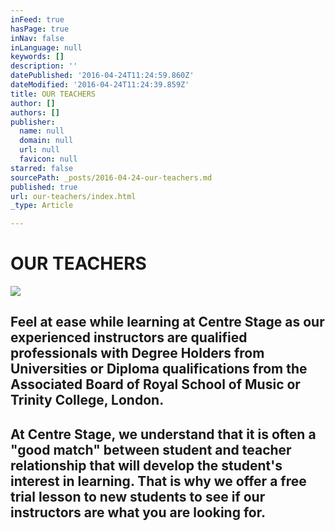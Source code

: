 ```yaml
---
inFeed: true
hasPage: true
inNav: false
inLanguage: null
keywords: []
description: ''
datePublished: '2016-04-24T11:24:59.860Z'
dateModified: '2016-04-24T11:24:39.859Z'
title: OUR TEACHERS
author: []
authors: []
publisher:
  name: null
  domain: null
  url: null
  favicon: null
starred: false
sourcePath: _posts/2016-04-24-our-teachers.md
published: true
url: our-teachers/index.html
_type: Article

---
```

# OUR TEACHERS
![](https://the-grid-user-content.s3-us-west-2.amazonaws.com/dd9b612b-a859-4c84-926a-0f02629c7645.jpg)

## Feel at ease while learning at Centre Stage as our experienced instructors are qualified professionals with Degree Holders from Universities or Diploma qualifications from the Associated Board of Royal School of Music or Trinity College, London.

## At Centre Stage, we understand that it is often a "good match" between student and teacher relationship that will develop the student's interest in learning. That is why we offer a free trial lesson to new students to see if our instructors are what you are looking for.